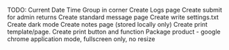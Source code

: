 TODO:
Current Date Time Group in corner
Create Logs page
Create submit for admin returns
Create standard message page
Create write settings.txt
Create dark mode
Create notes page (stored locally only)
Create print template/page.
Create print button and function
Package product - google chrome application mode, fullscreen only, no resize
